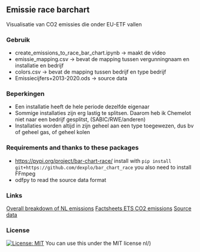 ## Emissie race barchart
Visualisatie van CO2 emissies die onder EU-ETF vallen

### Gebruik
* create_emissions_to_race_bar_chart.ipynb -> maakt de video
* emissie_mapping.csv -> bevat de mapping tussen vergunningnaam en installatie en bedrijf
* colors.csv -> bevat de mapping tussen bedrijf en type bedrijf
* Emissiecijfers+2013-2020.ods -> source data

### Beperkingen
* Een installatie heeft de hele periode dezelfde eigenaar
* Sommige installaties zijn erg lastig te splitsen. Daarom heb ik Chemelot niet naar een bedrijf gesplitst, (SABIC/RWE/anderen)
* Installaties worden altijd in zijn geheel aan een type toegewezen, dus bv of geheel gas, of geheel kolen

### Requirements and thanks to these packages
* https://pypi.org/project/bar-chart-race/
install with `pip install git+https://github.com/dexplo/bar_chart_race`
you also need to install FFmpeg
* odfpy to read the source data format

### Links
[Overall breakdown of NL emissions](https://www.cbs.nl/nl-nl/dossier/dossier-broeikasgassen/hoofdcategorieen/hoe-groot-is-onze-broeikasgasuitstoot-wat-is-het-doel-)
[Factsheets ETS CO2 emissions](https://www.emissieautoriteit.nl/onderwerpen/rapportages-en-cijfers-eu-ets/documenten/publicatie/2021/05/31/factsheet-ets-uitstoot-2020)
[Source data](https://www.emissieautoriteit.nl/documenten/publicatie/2021/05/05/ets-uitstoot-2020)

### License
[![License: MIT](https://img.shields.io/badge/License-MIT-yellow.svg)](https://opensource.org/licenses/MIT)
You can use this under the MIT license
nl/)
